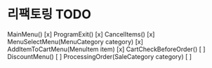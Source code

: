 # 리팩토링 TODO

MainMenu() [x]
ProgramExit() [x]
CancelItems() [x]
MenuSelectMenu(MenuCategory category) [x]
AddItemToCartMenu(MenuItem item) [x]
CartCheckBeforeOrder() [ ]
DiscountMenu() [ ]
ProcessingOrder(SaleCategory category) [ ]